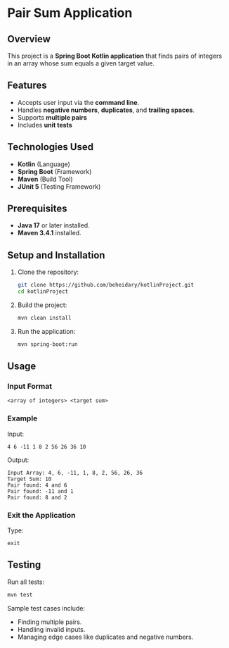 # Pair Sum Application

## Overview
This project is a **Spring Boot Kotlin application** that finds pairs of integers in an array whose sum equals a given target value.

## Features
- Accepts user input via the **command line**.
- Handles **negative numbers**, **duplicates**, and **trailing spaces**.
- Supports **multiple pairs**
- Includes **unit tests**

## Technologies Used
- **Kotlin** (Language)
- **Spring Boot** (Framework)
- **Maven** (Build Tool)
- **JUnit 5** (Testing Framework)

## Prerequisites
- **Java 17** or later installed.
- **Maven 3.4.1** installed.

## Setup and Installation
1. Clone the repository:
   ```bash
   git clone https://github.com/beheidary/kotlinProject.git
   cd kotlinProject
   ```
2. Build the project:
   ```bash
   mvn clean install
   ```
3. Run the application:
   ```bash
   mvn spring-boot:run
   ```

## Usage
### Input Format
```
<array of integers> <target sum>
```
### Example
Input:
```
4 6 -11 1 8 2 56 26 36 10
```
Output:
```
Input Array: 4, 6, -11, 1, 8, 2, 56, 26, 36
Target Sum: 10
Pair found: 4 and 6
Pair found: -11 and 1
Pair found: 8 and 2
```
### Exit the Application
Type:
```
exit
```

## Testing
Run all tests:
```bash
mvn test
```
Sample test cases include:
- Finding multiple pairs.
- Handling invalid inputs.
- Managing edge cases like duplicates and negative numbers.

